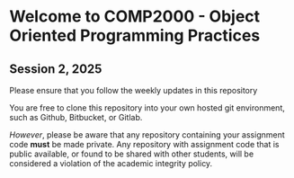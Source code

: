 # Welcome to COMP2000 - Object Oriented Programming Practices
## Session 2, 2025

Please ensure that you follow the weekly updates in this repository

You are free to clone this repository into your own hosted git environment, such as Github, Bitbucket, or Gitlab.

*However*, please be aware that any repository containing your assignment code **must** be made private. Any repository with assignment code that is public available, or found to be shared with other students, will be considered a violation of the academic integrity policy.

